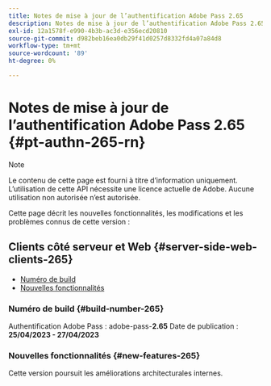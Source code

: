 ```yaml
---
title: Notes de mise à jour de l’authentification Adobe Pass 2.65
description: Notes de mise à jour de l’authentification Adobe Pass 2.65
exl-id: 12a1578f-e990-4b3b-ac3d-e356ecd20810
source-git-commit: d982beb16ea0db29f41d0257d8332fd4a07a84d8
workflow-type: tm+mt
source-wordcount: '89'
ht-degree: 0%

---
```


# Notes de mise à jour de l’authentification Adobe Pass 2.65 {#pt-authn-265-rn}

>[!NOTE]
>
>Le contenu de cette page est fourni à titre d’information uniquement. L’utilisation de cette API nécessite une licence actuelle de Adobe. Aucune utilisation non autorisée n’est autorisée.

Cette page décrit les nouvelles fonctionnalités, les modifications et les problèmes connus de cette version :

## Clients côté serveur et Web {#server-side-web-clients-265}

* [Numéro de build](#build-number-265)
* [Nouvelles fonctionnalités](#new-features-265)

### Numéro de build {#build-number-265}

Authentification Adobe Pass : adobe-pass-**2.65**
Date de publication : **25/04/2023 - 27/04/2023**

### Nouvelles fonctionnalités {#new-features-265}

Cette version poursuit les améliorations architecturales internes.
